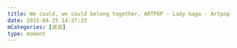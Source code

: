 ```yaml
---
title: We could, we could belong together, ARTPOP - Lady Gaga - Artpop
date: 2015-04-25 14:37:33
mCategories: [说说]
type: moment
---
```


<div id="pics-20150425143733"></div>

<script>
var data = [
    {"link": "2015-04-25_000000.jpeg", "type": "shuoshuo"},
    {"link": "2015-04-25_000001.webp", "type": "shuoshuo"},
    {"link": "2015-04-25_000002.webp", "type": "shuoshuo"}
];
picsRender(data, "pics-20150425143733");
</script>
